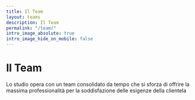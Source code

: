 ```yaml
---
title: Il Team
layout: teams
description: Il Team
permalink: "/team/"
intro_image_absolute: true
intro_image_hide_on_mobile: false
---
```


# Il Team

Lo studio opera con un team consolidato da tempo che si sforza di offrire la massima professionalità per la soddisfazione delle esigenze della clientela

